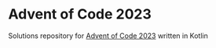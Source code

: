 # Advent of Code 2023
Solutions repository for [Advent of Code 2023](https://adventofcode.com/2023) written in Kotlin